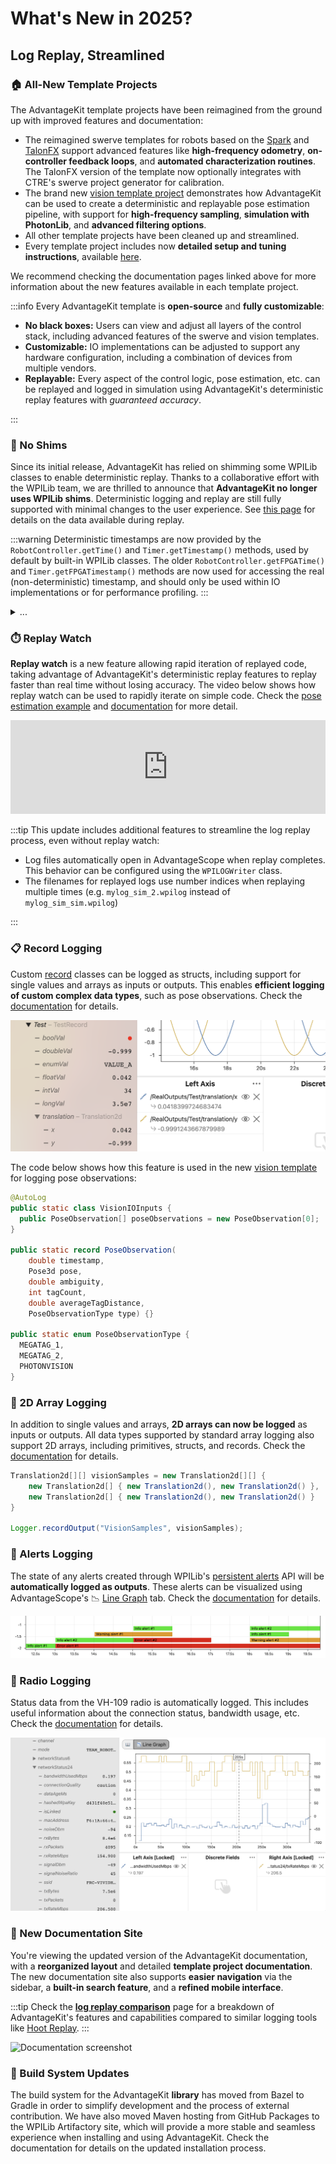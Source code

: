 # What's New in 2025?

<h2 style={{textAlign: "center"}}>Log Replay, Streamlined</h2>

### 🏠 All-New Template Projects

The AdvantageKit template projects have been reimagined from the ground up with improved features and documentation:

- The reimagined swerve templates for robots based on the [Spark](/getting-started/template-projects/spark-swerve-template) and [TalonFX](/getting-started/template-projects/talonfx-swerve-template) support advanced features like **high-frequency odometry**, **on-controller feedback loops**, and **automated characterization routines**. The TalonFX version of the template now optionally integrates with CTRE's swerve project generator for calibration.
- The brand new [vision template project](/getting-started/template-projects/vision-template) demonstrates how AdvantageKit can be used to create a deterministic and replayable pose estimation pipeline, with support for **high-frequency sampling**, **simulation with PhotonLib**, and **advanced filtering options**.
- All other template projects have been cleaned up and streamlined.
- Every template project includes now **detailed setup and tuning instructions**, available [here](/category/template-projects).

We recommend checking the documentation pages linked above for more information about the new features available in each template project.

:::info
Every AdvantageKit template is **open-source** and **fully customizable**:

- **No black boxes:** Users can view and adjust all layers of the control stack, including advanced features of the swerve and vision templates.
- **Customizable:** IO implementations can be adjusted to support any hardware configuration, including a combination of devices from multiple vendors.
- **Replayable:** Every aspect of the control logic, pose estimation, etc. can be replayed and logged in simulation using AdvantageKit's deterministic replay features with _guaranteed accuracy_.

:::

### 🎉 No Shims

Since its initial release, AdvantageKit has relied on shimming some WPILib classes to enable deterministic replay. Thanks to a collaborative effort with the WPILib team, we are thrilled to announce that **AdvantageKit no longer uses WPILib shims**. Deterministic logging and replay are still fully supported with minimal changes to the user experience. See [this page](/data-flow/built-in-logging) for details on the data available during replay.

:::warning
Deterministic timestamps are now provided by the `RobotController.getTime()` and `Timer.getTimestamp()` methods, used by default by built-in WPILib classes. The older `RobotController.getFPGATime()` and `Timer.getFPGATimestamp()` methods are now used for accessing the real (non-deterministic) timestamp, and should only be used within IO implementations or for performance profiling.
:::

<details>
<summary>...</summary>

![No shims](./img/no-shims.gif)

</details>

### ⏱️ Replay Watch

**Replay watch** is a new feature allowing rapid iteration of replayed code, taking advantage of AdvantageKit's deterministic replay features to replay faster than real time without losing accuracy. The video below shows how replay watch can be used to rapidly iterate on simple code. Check the [pose estimation example](/getting-started/what-is-advantagekit/example-rapid-iteration) and [documentation](/getting-started/replay-watch) for more detail.

<iframe width="100%" style={{"aspect-ratio": "16 / 9"}} src="https://www.youtube.com/embed/TYRNqW8SrkE" title="AdvantageKit Replay Watch Demo (Simple)" frameborder="0" allow="accelerometer; autoplay; clipboard-write; encrypted-media; gyroscope; picture-in-picture; web-share" referrerpolicy="strict-origin-when-cross-origin" allowfullscreen></iframe>

:::tip
This update includes additional features to streamline the log replay process, even without replay watch:

- Log files automatically open in AdvantageScope when replay completes. This behavior can be configured using the `WPILOGWriter` class.
- The filenames for replayed logs use number indices when replaying multiple times (e.g. `mylog_sim_2.wpilog` instead of `mylog_sim_sim.wpilog`)

:::

### 📋 Record Logging

Custom [record](https://www.baeldung.com/java-record-keyword) classes can be logged as structs, including support for single values and arrays as inputs or outputs. This enables **efficient logging of custom complex data types**, such as pose observations. Check the [documentation](/data-flow/supported-types#records) for details.

![Record struct](./img/record-struct.png)

The code below shows how this feature is used in the new [vision template](/getting-started/template-projects/vision-template) for logging pose observations:

```java
@AutoLog
public static class VisionIOInputs {
  public PoseObservation[] poseObservations = new PoseObservation[0];
}

public static record PoseObservation(
    double timestamp,
    Pose3d pose,
    double ambiguity,
    int tagCount,
    double averageTagDistance,
    PoseObservationType type) {}

public static enum PoseObservationType {
  MEGATAG_1,
  MEGATAG_2,
  PHOTONVISION
}
```

### 🔢 2D Array Logging

In addition to single values and arrays, **2D arrays can now be logged** as inputs or outputs. All data types supported by standard array logging also support 2D arrays, including primitives, structs, and records. Check the [documentation](/data-flow/supported-types) for details.

```java
Translation2d[][] visionSamples = new Translation2d[][] {
    new Translation2d[] { new Translation2d(), new Translation2d() },
    new Translation2d[] { new Translation2d(), new Translation2d() }
}

Logger.recordOutput("VisionSamples", visionSamples);
```

### 🚨 Alerts Logging

The state of any alerts created through WPILib's [persistent alerts](https://docs.wpilib.org/en/latest/docs/software/telemetry/persistent-alerts.html) API will be **automatically logged as outputs**. These alerts can be visualized using AdvantageScope's 📉 [Line Graph](https://docs.advantagescope.org/tab-reference/line-graph) tab. Check the [documentation](/data-flow/built-in-logging#alerts) for details.

![Alerts screenshot](../data-flow/img/alerts-1.png)

### 📡 Radio Logging

Status data from the VH-109 radio is automatically logged. This includes useful information about the connection status, bandwidth usage, etc. Check the [documentation](/data-flow/built-in-logging#radio-status) for details.

![Radio data](../data-flow/img/radio-1.png)

### 📖 New Documentation Site

You're viewing the updated version of the AdvantageKit documentation, with a **reorganized layout** and detailed **template project documentation**. The new documentation site also supports **easier navigation** via the sidebar, a **built-in search feature**, and a **refined mobile interface**.

:::tip
Check the [**log replay comparison**](/getting-started/what-is-advantagekit/log-replay-comparison) page for a breakdown of AdvantageKit's features and capabilities compared to similar logging tools like [Hoot Replay](https://v6.docs.ctr-electronics.com/en/latest/docs/yearly-changes/yearly-changelog.html#hoot-replay).
:::

![Documentation screenshot](./img/docs-screenshot.png)

### 🚧 Build System Updates

The build system for the AdvantageKit **library** has moved from Bazel to Gradle in order to simplify development and the process of external contribution. We have also moved Maven hosting from GitHub Packages to the WPILib Artifactory site, which will provide a more stable and seamless experience when installing and using AdvantageKit. Check the documentation for details on the updated installation process.
